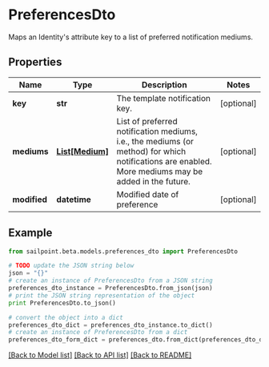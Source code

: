 # PreferencesDto

Maps an Identity's attribute key to a list of preferred notification mediums.

## Properties

Name | Type | Description | Notes
------------ | ------------- | ------------- | -------------
**key** | **str** | The template notification key. | [optional] 
**mediums** | [**List[Medium]**](Medium.md) | List of preferred notification mediums, i.e., the mediums (or method) for which notifications are enabled. More mediums may be added in the future. | [optional] 
**modified** | **datetime** | Modified date of preference | [optional] 

## Example

```python
from sailpoint.beta.models.preferences_dto import PreferencesDto

# TODO update the JSON string below
json = "{}"
# create an instance of PreferencesDto from a JSON string
preferences_dto_instance = PreferencesDto.from_json(json)
# print the JSON string representation of the object
print PreferencesDto.to_json()

# convert the object into a dict
preferences_dto_dict = preferences_dto_instance.to_dict()
# create an instance of PreferencesDto from a dict
preferences_dto_form_dict = preferences_dto.from_dict(preferences_dto_dict)
```
[[Back to Model list]](../README.md#documentation-for-models) [[Back to API list]](../README.md#documentation-for-api-endpoints) [[Back to README]](../README.md)


